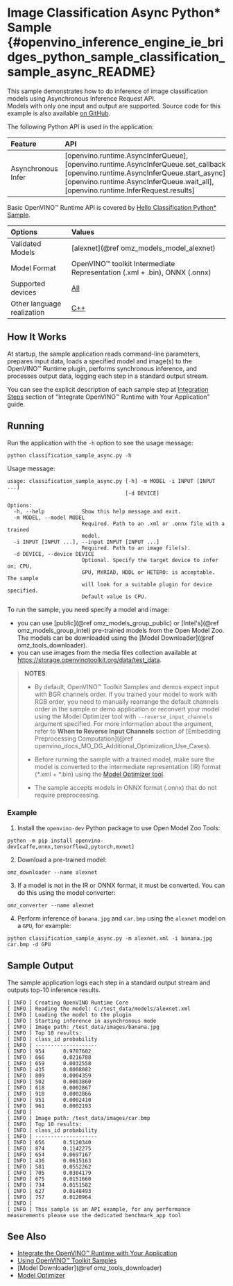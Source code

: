# Image Classification Async Python* Sample {#openvino_inference_engine_ie_bridges_python_sample_classification_sample_async_README}

This sample demonstrates how to do inference of image classification models using Asynchronous Inference Request API.  
Models with only one input and output are supported. Source code for this example is also available [on GitHub](https://github.com/openvinotoolkit/openvino/tree/master/samples/python/classification_sample_async).

The following Python API is used in the application:

| Feature            | API                                                                                                                                                                                                                       | Description               |
| :----------------- | :------------------------------------------------------------------------------------------------------------------------------------------------------------------------------------------------------------------------ | :------------------------ |
| Asynchronous Infer | [openvino.runtime.AsyncInferQueue], [openvino.runtime.AsyncInferQueue.set_callback], [openvino.runtime.AsyncInferQueue.start_async], [openvino.runtime.AsyncInferQueue.wait_all], [openvino.runtime.InferRequest.results] | Do asynchronous inference |

Basic OpenVINO™ Runtime API is covered by [Hello Classification Python* Sample](../hello_classification/README.md).

| Options                    | Values                                                                   |
| :------------------------- | :----------------------------------------------------------------------- |
| Validated Models           | [alexnet](@ref omz_models_model_alexnet)                                 |
| Model Format               | OpenVINO™ toolkit Intermediate Representation (.xml + .bin), ONNX (.onnx) |
| Supported devices          | [All](../../../docs/OV_Runtime_UG/supported_plugins/Supported_Devices.md)        |
| Other language realization | [C++](../../../samples/cpp/classification_sample_async/README.md)        |

## How It Works

At startup, the sample application reads command-line parameters, prepares input data, loads a specified model and image(s) to the OpenVINO™ Runtime plugin, performs synchronous inference, and processes output data, logging each step in a standard output stream.

You can see the explicit description of
each sample step at [Integration Steps](../../../docs/OV_Runtime_UG/integrate_with_your_application.md) section of "Integrate OpenVINO™ Runtime with Your Application" guide.

## Running

Run the application with the `-h` option to see the usage message:

```
python classification_sample_async.py -h
```

Usage message:

```
usage: classification_sample_async.py [-h] -m MODEL -i INPUT [INPUT ...]
                                      [-d DEVICE]

Options:
  -h, --help            Show this help message and exit.
  -m MODEL, --model MODEL
                        Required. Path to an .xml or .onnx file with a trained
                        model.
  -i INPUT [INPUT ...], --input INPUT [INPUT ...]
                        Required. Path to an image file(s).
  -d DEVICE, --device DEVICE
                        Optional. Specify the target device to infer on; CPU,
                        GPU, MYRIAD, HDDL or HETERO: is acceptable. The sample
                        will look for a suitable plugin for device specified.
                        Default value is CPU.
```

To run the sample, you need specify a model and image:

- you can use [public](@ref omz_models_group_public) or [Intel's](@ref omz_models_group_intel) pre-trained models from the Open Model Zoo. The models can be downloaded using the [Model Downloader](@ref omz_tools_downloader).
- you can use images from the media files collection available at https://storage.openvinotoolkit.org/data/test_data.

> **NOTES**:
>
> - By default, OpenVINO™ Toolkit Samples and demos expect input with BGR channels order. If you trained your model to work with RGB order, you need to manually rearrange the default channels order in the sample or demo application or reconvert your model using the Model Optimizer tool with `--reverse_input_channels` argument specified. For more information about the argument, refer to **When to Reverse Input Channels** section of [Embedding Preprocessing Computation](@ref openvino_docs_MO_DG_Additional_Optimization_Use_Cases).
>
> - Before running the sample with a trained model, make sure the model is converted to the intermediate representation (IR) format (\*.xml + \*.bin) using the [Model Optimizer tool](../../../docs/MO_DG/Deep_Learning_Model_Optimizer_DevGuide.md).
>
> - The sample accepts models in ONNX format (.onnx) that do not require preprocessing.

### Example

1. Install the `openvino-dev` Python package to use Open Model Zoo Tools:

```
python -m pip install openvino-dev[caffe,onnx,tensorflow2,pytorch,mxnet]
```

2. Download a pre-trained model:
```
omz_downloader --name alexnet
```

3. If a model is not in the IR or ONNX format, it must be converted. You can do this using the model converter:

```
omz_converter --name alexnet
```

4. Perform inference of `banana.jpg` and `car.bmp` using the `alexnet` model on a `GPU`, for example:

```
python classification_sample_async.py -m alexnet.xml -i banana.jpg car.bmp -d GPU
```

## Sample Output

The sample application logs each step in a standard output stream and outputs top-10 inference results.

```
[ INFO ] Creating OpenVINO Runtime Core
[ INFO ] Reading the model: C:/test_data/models/alexnet.xml
[ INFO ] Loading the model to the plugin
[ INFO ] Starting inference in asynchronous mode
[ INFO ] Image path: /test_data/images/banana.jpg
[ INFO ] Top 10 results:
[ INFO ] class_id probability
[ INFO ] --------------------
[ INFO ] 954      0.9707602
[ INFO ] 666      0.0216788
[ INFO ] 659      0.0032558
[ INFO ] 435      0.0008082
[ INFO ] 809      0.0004359
[ INFO ] 502      0.0003860
[ INFO ] 618      0.0002867
[ INFO ] 910      0.0002866
[ INFO ] 951      0.0002410
[ INFO ] 961      0.0002193
[ INFO ]
[ INFO ] Image path: /test_data/images/car.bmp
[ INFO ] Top 10 results:
[ INFO ] class_id probability
[ INFO ] --------------------
[ INFO ] 656      0.5120340
[ INFO ] 874      0.1142275
[ INFO ] 654      0.0697167
[ INFO ] 436      0.0615163
[ INFO ] 581      0.0552262
[ INFO ] 705      0.0304179
[ INFO ] 675      0.0151660
[ INFO ] 734      0.0151582
[ INFO ] 627      0.0148493
[ INFO ] 757      0.0120964
[ INFO ]
[ INFO ] This sample is an API example, for any performance measurements please use the dedicated benchmark_app tool
```

## See Also

- [Integrate the OpenVINO™ Runtime with Your Application](../../../docs/OV_Runtime_UG/integrate_with_your_application.md)
- [Using OpenVINO™ Toolkit Samples](../../../docs/OV_Runtime_UG/Samples_Overview.md)
- [Model Downloader](@ref omz_tools_downloader)
- [Model Optimizer](../../../docs/MO_DG/Deep_Learning_Model_Optimizer_DevGuide.md)

<!-- [openvino.runtime.AsyncInferQueue]:
[openvino.runtime.AsyncInferQueue.set_callback]:
[openvino.runtime.AsyncInferQueue.start_async]:
[openvino.runtime.AsyncInferQueue.wait_all]:
[openvino.runtime.InferRequest.results]: -->
